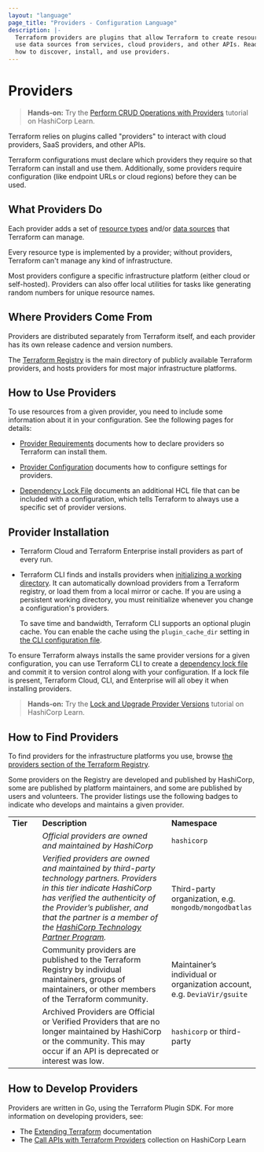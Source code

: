 ```yaml
---
layout: "language"
page_title: "Providers - Configuration Language"
description: |-
  Terraform providers are plugins that allow Terraform to create resources and
  use data sources from services, cloud providers, and other APIs. Read about
  how to discover, install, and use providers.
---
```


# Providers

> **Hands-on:** Try the [Perform CRUD Operations with Providers](https://learn.hashicorp.com/tutorials/terraform/provider-use?in=terraform/configuration-language&utm_source=WEBSITE&utm_medium=WEB_IO&utm_offer=ARTICLE_PAGE&utm_content=DOCS) tutorial on HashiCorp Learn.

Terraform relies on plugins called "providers" to interact with cloud providers,
SaaS providers, and other APIs. 

Terraform configurations must declare which providers they require so that
Terraform can install and use them. Additionally, some providers require
configuration (like endpoint URLs or cloud regions) before they can be used.

## What Providers Do

Each provider adds a set of [resource types](/docs/language/resources/index.html)
and/or [data sources](/docs/language/data-sources/index.html) that Terraform can
manage.

Every resource type is implemented by a provider; without providers, Terraform
can't manage any kind of infrastructure.

Most providers configure a specific infrastructure platform (either cloud or
self-hosted). Providers can also offer local utilities for tasks like
generating random numbers for unique resource names.

## Where Providers Come From

Providers are distributed separately from Terraform itself, and each provider
has its own release cadence and version numbers.

The [Terraform Registry](https://registry.terraform.io/browse/providers)
is the main directory of publicly available Terraform providers, and hosts
providers for most major infrastructure platforms.

## How to Use Providers

To use resources from a given provider, you need to include some information
about it in your configuration. See the following pages for details:

- [Provider Requirements](/docs/language/providers/requirements.html)
  documents how to declare providers so Terraform can install them.

- [Provider Configuration](/docs/language/providers/configuration.html)
  documents how to configure settings for providers.

- [Dependency Lock File](/docs/language/dependency-lock.html)
  documents an additional HCL file that can be included with a configuration,
  which tells Terraform to always use a specific set of provider versions.

## Provider Installation

- Terraform Cloud and Terraform Enterprise install providers as part of every run.

- Terraform CLI finds and installs providers when
  [initializing a working directory](/docs/cli/init/index.html). It can
  automatically download providers from a Terraform registry, or load them from
  a local mirror or cache. If you are using a persistent working directory, you
  must reinitialize whenever you change a configuration's providers.

    To save time and bandwidth, Terraform CLI supports an optional plugin
    cache. You can enable the cache using the `plugin_cache_dir` setting in
    [the CLI configuration file](/docs/cli/config/config-file.html).

To ensure Terraform always installs the same provider versions for a given
configuration, you can use Terraform CLI to create a
[dependency lock file](/docs/language/dependency-lock.html)
and commit it to version control along with your configuration. If a lock file
is present, Terraform Cloud, CLI, and Enterprise will all obey it when
installing providers.

> **Hands-on:** Try the [Lock and Upgrade Provider Versions](https://learn.hashicorp.com/tutorials/terraform/provider-versioning?in=terraform/configuration-language&utm_source=WEBSITE&utm_medium=WEB_IO&utm_offer=ARTICLE_PAGE&utm_content=DOCS) tutorial on HashiCorp Learn.

## How to Find Providers

To find providers for the infrastructure platforms you use, browse
[the providers section of the Terraform Registry](https://registry.terraform.io/browse/providers).

Some providers on the Registry are developed and published by HashiCorp, some
are published by platform maintainers, and some are published by users and
volunteers. The provider listings use the following badges to indicate who
develops and maintains a given provider.

<table border="0" style="border-collapse: collapse; width: 100%;">
<tbody>
<tr style="height: 21px;">
<td style="width: 12.4839%; height: 21px;"><strong>Tier</strong></td>
<td style="width: 55.7271%; height: 21px;"><strong>Description</strong></td>
<td style="width: 31.7889%; height: 21px;"><strong>Namespace</strong></td>
</tr>
<tr style="height: 21px;">
<td style="width: 12.4839%; height: 21px;"><img src="/docs/registry/providers/images/official-tier.png" alt="" /></td>
<td style="width: 55.7271%; height: 21px;"><i><span style="font-weight: 400;">Official providers are owned and maintained by HashiCorp </span></i></td>
<td style="width: 31.7889%; height: 21px;"><code><span style="font-weight: 400;">hashicorp</span></code></td>
</tr>
<tr style="height: 21px;">
<td style="width: 12.4839%; height: 21px;"><img src="/docs/registry/providers/images/verified-tier.png" alt="" /></td>
<td style="width: 55.7271%; height: 21px;"><i><span style="font-weight: 400;">Verified providers are owned and maintained by third-party technology partners. Providers in this tier indicate HashiCorp has verified the authenticity of the Provider&rsquo;s publisher, and that the partner is a member of the </span></i><a href="https://www.hashicorp.com/ecosystem/become-a-partner/"><i><span style="font-weight: 400;">HashiCorp Technology Partner Program</span></i></a><i><span style="font-weight: 400;">.</span></i></td>
<td style="width: 31.7889%; height: 21px;"><span style="font-weight: 400;">Third-party organization, e.g. </span><code><span style="font-weight: 400;">mongodb/mongodbatlas</span></code></td>
</tr>
<tr style="height: 21px;">
<td style="width: 12.4839%; height: 21px;"><img src="/docs/registry/providers/images/community-tier.png" alt="" /></td>
<td style="width: 55.7271%; height: 21px;">Community providers are published to the Terraform Registry by individual maintainers, groups of maintainers, or other members of the Terraform community.</td>
<td style="width: 31.7889%; height: 21px;"><br />Maintainer&rsquo;s individual or organization account, e.g. <code>DeviaVir/gsuite</code></td>
</tr>
<tr style="height: 21px;">
<td style="width: 12.4839%; height: 21px;"><img src="/docs/registry/providers/images/archived-tier.png" alt="" /></td>
<td style="width: 55.7271%; height: 21px;">Archived Providers are Official or Verified Providers that are no longer maintained by HashiCorp or the community. This may occur if an API is deprecated or interest was low.</td>
<td style="width: 31.7889%; height: 21px;"><code>hashicorp</code> or third-party</td>
</tr>
</tbody>
</table>


## How to Develop Providers

Providers are written in Go, using the Terraform Plugin SDK. For more
information on developing providers, see:

- The [Extending Terraform](/docs/extend/index.html) documentation
- The [Call APIs with Terraform Providers](https://learn.hashicorp.com/collections/terraform/providers?utm_source=WEBSITE&utm_medium=WEB_IO&utm_offer=ARTICLE_PAGE&utm_content=DOCS)
  collection on HashiCorp Learn
